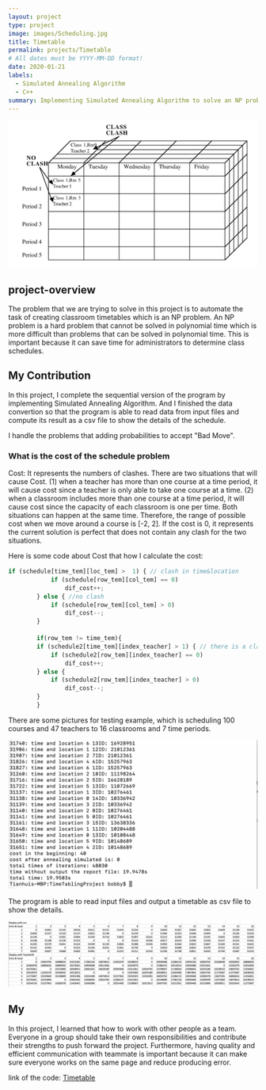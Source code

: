 ```yaml
---
layout: project
type: project
image: images/Scheduling.jpg
title: Timetable
permalink: projects/Timetable
# All dates must be YYYY-MM-DD format!
date: 2020-01-21
labels:
  - Simulated Annealing Algorithm
  - C++
summary: Implementing Simulated Annealing Algorithm to solve an NP problem.
---
```


<div class="ui images">
  
  <img class="ui big right image" src="../images/Timetable.png">
</div>

<h2 id="overview">project-overview</h2>
The problem that we are trying to solve in this project is to automate the task of creating classroom timetables which is an NP problem. An NP problem is a hard problem that cannot be solved in polynomial time which is more difficult than problems that can be solved in polynomial time. This is important because it can save time for administrators to determine class schedules.

<h2 id="contribution">My Contribution</h2>
In this project, I complete the sequential version of the program by implementing Simulated Annealing Algorithm. And I finished the data convertion so that the program is able to read data from input files and compute its result as a csv file to show the details of the schedule.

I handle the problems that adding probabilities to accept "Bad Move".
<h3 id="explanation">What is the cost of the schedule problem</h3>
Cost: It represents the numbers of clashes. There are two situations that will cause Cost. (1) when a teacher has more than one course at a time period, it will cause cost since a teacher is only able to take one course at a time. (2) when a classroom includes more than one course at a time period, it will cause cost since the capacity of each classroom is one per time. Both situations can happen at the same time. Therefore, the range of possible cost when we move around a course is [-2, 2]. If the cost is 0, it represents the current solution is perfect that does not contain any clash for the two situations.

Here is some code about Cost that how I calculate the cost:

```js
if (schedule[time_tem][loc_tem] >  1) { // clash in time&location
			if (schedule[row_tem][col_tem] == 0)
				dif_cost++;
		} else { //no clash
			if (schedule[row_tem][col_tem] > 0)
				dif_cost--;
		}
        
        if(row_tem != time_tem){
		if (schedule2[time_tem][index_teacher] > 1) { // there is a clash in time&teach
			if (schedule2[row_tem][index_teacher] == 0)
				dif_cost++;	
		} else {
			if (schedule2[row_tem][index_teacher] > 0) 
				dif_cost--;
		}
        }
```

There are some pictures for testing example, which is scheduling 100 courses and 47 teachers to 16 classrooms and 7 time periods.
<p><img class="ui medium image" src="../images/TimetableResult.png" alt="result" /></p>

The program is able to read input files and output a timetable as csv file to show the details.
<p><img class="ui large image" src="../images/TimetableReport.png" alt="report" /></p>

<h2 id="experience">My </h2>
In this project, I learned that how to work with other people as a team. Everyone in a group should take their own responsibilities and contribute their strengths to push forward the project. Furthermore, having quality and efficient communication with teammate is important because it can make sure everyone works on the same page and reduce producing error.

link of the code: <a href="https://github.com/ICSatKCC/TimeTablingProject"><i class="large github icon"></i>Timetable</a>


